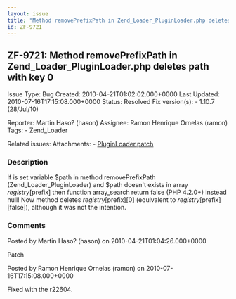 ```yaml
---
layout: issue
title: "Method removePrefixPath in Zend_Loader_PluginLoader.php deletes path with key 0"
id: ZF-9721
---
```


ZF-9721: Method removePrefixPath in Zend\_Loader\_PluginLoader.php deletes path with key 0
------------------------------------------------------------------------------------------

 Issue Type: Bug Created: 2010-04-21T01:02:02.000+0000 Last Updated: 2010-07-16T17:15:08.000+0000 Status: Resolved Fix version(s): - 1.10.7 (28/Jul/10)
 
 Reporter:  Martin Haso? (hason)  Assignee:  Ramon Henrique Ornelas (ramon)  Tags: - Zend\_Loader
 
 Related issues: 
 Attachments: - [PluginLoader.patch](/issues/secure/attachment/13024/PluginLoader.patch)
 
### Description

If is set variable $path in method removePrefixPath (Zend\_Loader\_PluginLoader) and $path doesn't exists in array $registry[$prefix] then function array\_search return false (PHP 4.2.0+) instead null! Now method deletes $registry[$prefix][0] (equivalent to $registry[$prefix][false]), although it was not the intention.

 

 

### Comments

Posted by Martin Haso? (hason) on 2010-04-21T01:04:26.000+0000

Patch

 

 

Posted by Ramon Henrique Ornelas (ramon) on 2010-07-16T17:15:08.000+0000

Fixed with the r22604.

 

 